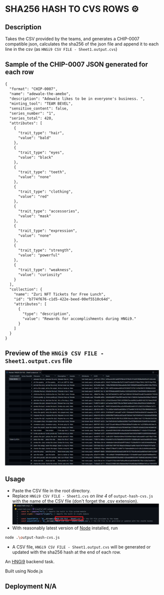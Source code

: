 # SHA256 HASH TO CVS ROWS ⚙

## Description
Takes the CSV provided by the teams, and generates a CHIP-0007 compatible json, calculates the sha256 of the json file and append it to each line in the csv (as `HNGi9 CSV FILE - Sheet1.output.cvs`)

## Sample of the CHIP-0007 JSON generated for each row
```
{
  "format": "CHIP-0007",
  "name": "adewale-the-amebo",
  "description": "Adewale likes to be in everyone's business. ",
  "minting_tool": "TEAM BEVEL",
  "sensitive_content": false,
  "series_number": "1",
  "series_total": 420,
  "attributes": [
    {
      "trait_type": "hair",
      "value": "bald"
    },
    {
      "trait_type": "eyes",
      "value": "black"
    },
    {
      "trait_type": "teeth",
      "value": "none"
    },
    {
      "trait_type": "clothing",
      "value": "red"
    },
    {
      "trait_type": "accessories",
      "value": "mask"
    },
    {
      "trait_type": "expression",
      "value": "none"
    },
    {
      "trait_type": "strength",
      "value": "powerful"
    },
    {
      "trait_type": "weakness",
      "value": "curiosity"
    }
  ],
  "collection": {
    "name": "Zuri NFT Tickets for Free Lunch",
    "id": "b774f676-c1d5-422e-beed-00ef5510c64d",
    "attributes": [
      {
        "type": "description",
        "value": "Rewards for accomplishments during HNGi9."
      }
    ]
  }
}
```
## Preview of the `HNGi9 CSV FILE - Sheet1.output.cvs` file
![output_preview](output_preview.png)

## Usage
- Paste the CSV file in the root directory.
- Replace `HNGi9 CSV FILE - Sheet1.cvs` on *line 4* of `output-hash-cvs.js` with the name of the CSV file (don't forget the .csv extension).
![usage](usage.png)
- With reasonably latest version of [Node](https://nodejs.org/en/download/) installed, run 
```bash
node .\output-hash-cvs.js
```
- A CSV file, `HNGi9 CSV FILE - Sheet1.output.cvs` will be generated or updated with the sha256 hash at the end of each row. 

An [HNGi9](https://internship.zuri.team/hngi9) backend task.

Built using Node.js

## Deployment N/A
